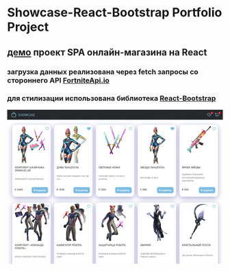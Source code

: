 # Showcase-React-Bootstrap Portfolio Project 
## [демо](https://yantimir.github.io/Showcase-React-Bootstrap/) проект SPA онлайн-магазина на React
### загрузка данных реализована через fetch запросы со стороннего API [FortniteApi.io](https://fortniteapi.io)
### для стилизации использована библиотека [React-Bootstrap](https://react-bootstrap.github.io/)
![Screenshot](screenshot.jpg)
